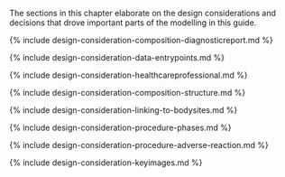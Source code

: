 The sections in this chapter elaborate on the design considerations and decisions that drove important parts of the modelling in this guide.

{% include design-consideration-composition-diagnosticreport.md %}

{% include design-consideration-data-entrypoints.md %}

{% include design-consideration-healthcareprofessional.md %}

{% include design-consideration-composition-structure.md %}

{% include design-consideration-linking-to-bodysites.md %}

{% include design-consideration-procedure-phases.md %}

{% include design-consideration-procedure-adverse-reaction.md %}

{% include design-consideration-keyimages.md %}
